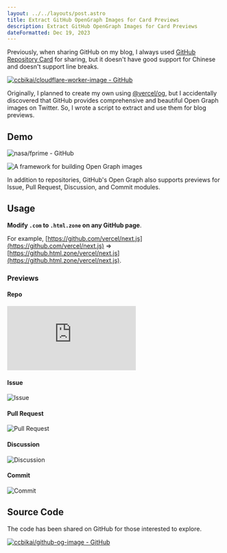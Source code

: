 ```yaml
---
layout: ../../layouts/post.astro
title: Extract GitHub OpenGraph Images for Card Previews
description: Extract GitHub OpenGraph Images for Card Previews
dateFormatted: Dec 19, 2023
---
```


Previously, when sharing GitHub on my blog, I always used [GitHub Repository Card](https://gh-card.dev/) for sharing, but it doesn't have good support for Chinese and doesn't support line breaks.

[![ccbikai/cloudflare-worker-image - GitHub](https://gh-card.dev/repos/ccbikai/cloudflare-worker-image.svg?fullname=)](https://github.com/ccbikai/cloudflare-worker-image)

Originally, I planned to create my own using [@vercel/og](https://vercel.com/docs/functions/edge-functions/og-image-generation), but I accidentally discovered that GitHub provides comprehensive and beautiful Open Graph images on Twitter. So, I wrote a script to extract and use them for blog previews.

## Demo

![nasa/fprime - GitHub](https://github.html.zone/nasa/fprime)

![A framework for building Open Graph images](https://static.miantiao.me/share/9ZxTs8/RZHfnD.png)

In addition to repositories, GitHub's Open Graph also supports previews for Issue, Pull Request, Discussion, and Commit modules.

## Usage

**Modify `.com` to `.html.zone` on any GitHub page**.

For example, [https://github.com/vercel/next.js](https://github.com/vercel/next.js) => [https://github.html.zone/vercel/next.js](https://github.html.zone/vercel/next.js).

### Previews

#### Repo

![Repo](https://github.html.zone/vercel/next.js)

#### Issue

![Issue](https://github.html.zone/vuejs/core/issues/9862)

#### Pull Request

![Pull Request](https://github.html.zone/lobehub/lobe-chat/pull/529)

#### Discussion

![Discussion](https://github.html.zone/lobehub/lobe-chat/discussions/551)

#### Commit

![Commit](https://github.html.zone/vercel/next.js/commit/a65fb162989fd00ca21534947538b8dbb6bf7f86)

## Source Code

The code has been shared on GitHub for those interested to explore.

[![ccbikai/github-og-image - GitHub](https://github.html.zone/ccbikai/github-og-image)](https://github.com/ccbikai/github-og-image)

